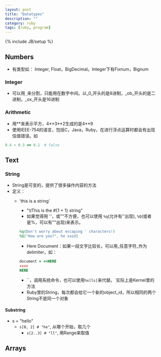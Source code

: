 ```yaml
---
layout: post
title: "Datatypes"
description: ""
category: ruby
tags: [ruby, program]
---
```

{% include JB/setup %}

## Numbers
  * 有类型如： Integer, Float，BigDecimal。Integer下有Fixnum，Bignum

### Integer
  * 可以用`_`来分割，只能用在数字中间。以_0_开头的是8进制，_ob_开头的是二进制，_ox_开头是16进制

### Arithmetic
  * 用\*\*来表示平方，4\*\*3\*\*2生成的是4\*\*9
  * 使用IEEE-754的语言，包括C，Java，Ruby，在进行浮点运算时都会有出现估值错误。如

```ruby
0.4 - 0.3 == 0.1  # false
```

## Text
### String

* String是可变的，提供了很多操作内容的方法
* 定义：
  * 'this is a string'
	* "\tThis is the #{1 + 1} string"
	* 如果觉得用 ''，或""不方便，也可以使用 `%q`(允许有''出现), `%Q`(或者是%，可以有""出现)来表示。
	
	```ruby
	%q(Don't worry about escaping ' characters!)
	%Q|"How are you?", he said|
	```

	* Here Document：如果一段文字比较长，可以用_任意字符_作为delimiter，如：
	
	```ruby
	document = <<HERE
	xxxx
	HERE
	```

	* \`\`，调用系统命令，也可以使用`%x[ls]`来代替。\`实际上是Kernel里的方法
	* Ruby里的String，每次都会给它一个新的object\_id，所以相同的两个String不是同一个对象

#### Substring
* s = "hello"
  * `s[0, 2] # "he"`, 从哪个开始，取几个
	* `s[2..3] # "ll"`, 用Range来取值
	
## Arrays




